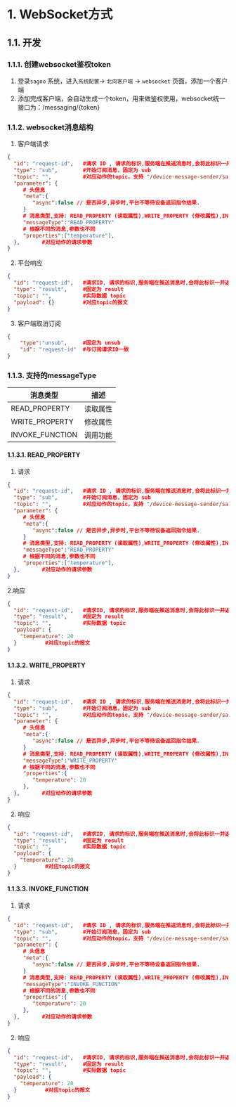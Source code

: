

# 1. WebSocket方式

## 1.1. 开发

### 1.1.1. 创建websocket鉴权token

1. 登录`sagoo` 系统，进入`系统配置`-> `北向客户端` -> `websocket` 页面，添加一个客户端
2. 添加完成客户端，会自动生成一个token，用来做鉴权使用，websocket统一接口为：/messaging/{token}

### 1.1.2. websocket消息结构

1. 客户端请求
```json
{
  "id": "request-id",   #请求 ID , 请求的标识,服务端在推送消息时,会将此标识一并返回
  "type": "sub",        #开始订阅消息，固定为 sub
  "topic": "",          #对应动作的topic，支持 "/device-message-sender/sagoo-product/device1,device2"，多个设备用逗号分隔
  "parameter": {
     # 头信息
     "meta":{
        "async":false // 是否异步,异步时,平台不等待设备返回指令结果.
     }
     # 消息类型,支持: READ_PROPERTY (读取属性),WRITE_PROPERTY (修改属性),INVOKE_FUNCTION (调用功能)
     "messageType":"READ_PROPERTY"
     # 根据不同的消息,参数也不同
     "properties":["temperature"],
  },       #对应动作的请求参数
}
```

2. 平台响应
```json
{
  "id": "request-id",   #请求ID, 请求的标识,服务端在推送消息时,会将此标识一并返回
  "type": "result",     #固定为 result
  "topic": "",          #实际数据 topic
  "payload": {}         #对应topic的报文
}
```

3. 客户端取消订阅
```json
{
    "type":"unsub",     #固定为 unsub
    "id": "request-id"  #与订阅请求ID一致
}
```

### 1.1.3. 支持的messageType

| 消息类型 | 描述 |
| --- | --- |
| READ_PROPERTY | 读取属性 |
| WRITE_PROPERTY | 修改属性 |
| INVOKE_FUNCTION | 调用功能 |


#### 1.1.3.1. READ_PROPERTY

1. 请求
```json
{
  "id": "request-id",   #请求 ID , 请求的标识,服务端在推送消息时,会将此标识一并返回
  "type": "sub",        #开始订阅消息，固定为 sub
  "topic": "",          #对应动作的topic，支持 "/device-message-sender/sagoo-product/device1,device2"，多个设备用逗号分隔
  "parameter": {
     # 头信息
     "meta":{
        "async":false // 是否异步,异步时,平台不等待设备返回指令结果.
     }
     # 消息类型,支持: READ_PROPERTY (读取属性),WRITE_PROPERTY (修改属性),INVOKE_FUNCTION (调用功能)
     "messageType":"READ_PROPERTY"
     # 根据不同的消息,参数也不同
     "properties":["temperature"],
  },       #对应动作的请求参数
}
```
2.响应
```json
{
  "id": "request-id",   #请求ID, 请求的标识,服务端在推送消息时,会将此标识一并返回
  "type": "result",     #固定为 result
  "topic": "",          #实际数据 topic
  "payload": {
    "temperature": 20
  }         #对应topic的报文
}
```

#### 1.1.3.2. WRITE_PROPERTY

1. 请求
```json
{
  "id": "request-id",   #请求 ID , 请求的标识,服务端在推送消息时,会将此标识一并返回
  "type": "sub",        #开始订阅消息，固定为 sub
  "topic": "",          #对应动作的topic，支持 "/device-message-sender/sagoo-product/device1,device2"，多个设备用逗号分隔
  "parameter": {
     # 头信息
     "meta":{
        "async":false // 是否异步,异步时,平台不等待设备返回指令结果.
     }
     # 消息类型,支持: READ_PROPERTY (读取属性),WRITE_PROPERTY (修改属性),INVOKE_FUNCTION (调用功能)
     "messageType":"WRITE_PROPERTY"
     # 根据不同的消息,参数也不同
     "properties":{
        "temperature": 20
     },
  },       #对应动作的请求参数
}
```
2. 响应
```json
{
  "id": "request-id",   #请求ID, 请求的标识,服务端在推送消息时,会将此标识一并返回
  "type": "result",     #固定为 result
  "topic": "",          #实际数据 topic
  "payload": {
    "temperature": 20
  }         #对应topic的报文
}
```

#### 1.1.3.3. INVOKE_FUNCTION

1. 请求
```json
{
  "id": "request-id",   #请求 ID , 请求的标识,服务端在推送消息时,会将此标识一并返回
  "type": "sub",        #开始订阅消息，固定为 sub
  "topic": "",          #对应动作的topic，支持 "/device-message-sender/sagoo-product/device1,device2"，多个设备用逗号分隔
  "parameter": {
     # 头信息
     "meta":{
        "async":false // 是否异步,异步时,平台不等待设备返回指令结果.
     }
     # 消息类型,支持: READ_PROPERTY (读取属性),WRITE_PROPERTY (修改属性),INVOKE_FUNCTION (调用功能)
     "messageType":"INVOKE_FUNCTION"
     # 根据不同的消息,参数也不同
     "properties":{
        "temperature": 20
     },
  },       #对应动作的请求参数
}
```
2. 响应
```json
{
  "id": "request-id",   #请求ID, 请求的标识,服务端在推送消息时,会将此标识一并返回
  "type": "result",     #固定为 result
  "topic": "",          #实际数据 topic
  "payload": {
    "temperature": 20
  }         #对应topic的报文
}
```


